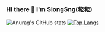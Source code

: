 ### Hi there 👋   I'm SiongSng(菘菘)

![Anurag's GitHub stats](https://github-readme-stats.vercel.app/api?username=SiongSng&show_icons=true&theme=radical)
[![Top Langs](https://github-readme-stats.vercel.app/api/top-langs/?username=&layout=compact)](https://github.com/anuraghazra/github-readme-stats)
